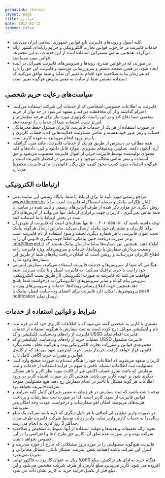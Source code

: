 ```yaml
---
permalink: /terms/
layout: page
title: قوانین
date: 2017-02-12
isHome: false
---
```


* کلیه اصول و رویه‏‌های فایبرنت تابع قوانین جمهوری اسلامی ایران می‌باشد.
* خدمات فایبرنت در چارچوب قوانین تجارت الکترونیکی و جرایم رایانه‌ای کشور ارائه می‌گردد. همچنین تمامی مشترکین استفاده‌کننده از این خدمات، به این مجموعه قوانین مقید می‌باشند.
* در صورتی که در قوانین مندرج، رویه‏‌ها و سرویس‏‌های فایبرنت تغییراتی در آینده ایجاد شود، در همین صفحه منتشر و به‌روزرسانی می‌شود و فایبرنت این حق را دارد که هر زمان بنا به صلاحدید خود اقدام به تغییر آن نماید و شما توافق می‏‌کنید که استفاده مستمر شما از سایت به معنی پذیرش هرگونه تغییر است.

## سیاست‏‌های رعایت حریم شخصی
* فایبرنت به اطلاعات خصوصی اشخاصى که از خدمات این شرکت استفاده می‏‌کنند، احترام گذاشته و از آن محافظت می‏‌کند و متعهد می‏‌شود در حد توان از حریم شخصی شما دفاع کند و در این راستا، تکنولوژی مورد نیاز برای هرچه مطمئن‏‌تر و امن‏‌تر شدن استفاده شما از خدمات را، توسعه دهد.
* در صورت استفاده از هر یک از خدمات فایبرنت، کاربران مسئول حفظ محرمانگی حساب و رمز عبور خود هستند و تمامی مسئولیت فعالیت‌‏هایی که با حساب کاربری و یا رمز ورود انجام می‏‌پذیرد به عهده کاربر است. 
* همه مطالبِ در دسترس از طریق هر یک از خدمات فایبرنت، مانند متن، گرافیک، آرم، آیکون دکمه، تصاویر، ویدئوهای تصویری، موارد قابل دانلود و کپی، داده‌ها و کلیه محتوای تولیدشده توسط فایبرنت جزئی از اموال فایبرنت محسوب می‏‌شود و حق استفاده و نشر تمامی مطالب موجود و در دسترس در انحصار فایبرنت است و هرگونه استفاده بدون کسب مجوز کتبی، حق پیگرد قانونی را برای فایبرنت محفوظ می‏‌دارد. 

## ارتباطات الکترونیکی
* مراجع رسمی مورد تأیید ما برای ارتباط با شما، پایگاه رسمی این سایت یعنی  www.fibernet.ir، کانال تلگرام، پیامک و صفحه اینستاگرام فایبرنت است. ما با روش دیگری جز موارد ذکر شده از طرف آدرس‏‌های رسمی و تأیید شده در سایت، با شما تماس نمی‌‏گیری.. کاربران جهت برقراری ارتباط، تنها می‏‌توانند از آدرس‌‏های ذکر شده در بخش ارتباط با ما استفاده کنند.
* توجه داشته باشید که ۵۰۰۰۲۰۶۰۵۵۵۰۵۰ تنها شماره‌ای است که فایبرنت از طریق آن برای کاربران و مشتریان خود پیامک ارسال می‌کند. بنابراین ارسال هرگونه پیامک تحت عنوان فایبرنت، با هر شماره دیگری تخلف و سوء استفاده از نام فایبرنت است و در صورت دریافت چنین پیامکی، لطفاً جهت پیگیری قانونی آن را به Info@fibernet.ir اطلاع دهید. همچنین این شماره‌ها سامانه ارسال پیامک هستند که وضعیت پردازش سفارش یا رویدادها، خدمات و سرویس‌های ویژه فایبرنت را به اطلاع کاربران می‌رسانند و روشن است که امکان دریافت پیام‌های شما از طریق این شماره‌ها وجود ندارد.
* هنگامی که شما از سرویس‌‏ها و خدمات فایبرنت استفاده می‏‌کنید، سفارش اینترنتی خود را ثبت یا خرید ترافیک می‏‌کنید، به فایبرنت ایمیل و یا تیکت می‏‌زنید، شما موافقت می‌‏کنید که فایبرنت به صورت الکترونیکی (از طریق پست الکترونیکی، سرویس پیام کوتاه و سایر سرویس‌های الکترونیکی) به درخواست شما پاسخ دهد.همچنین جهت اطلاع رسانی رویدادها، خدمات و سرویس‌های ویژه یا پروموشن‌ها، امکان دارد فایبرنت برای اعضای وب سایت ایمیل، پیامک یا push notification ارسال نماید.

## شرایط و قوانین استفاده از خدمات
* مشتری یا کاربر به شخصی گفته می‌شود که با اطلاعات کاربری خود که در فرم ثبت نام و اپلیکیشن موبایل درج کرده است به ثبت سفارش یا هرگونه استفاده از خدمات فایبرنت از راه‌های وب‏‌سایت, اپلیکیشن و کد USSD فایبرنت اقدام نماید.
* عملیات خرید از راه‌های وب‏‌سایت، اپلیکیشن و کد USSD فایبرنت مشمول مجموعه‌ی قوانین و مقررات تجارت الکترونیکی بوده و هرگونه تخلف تحت پیگرد قانونی قرار خواهد گرفت. خریدار ضمن خرید اینترنتی، تعهد می‌دهد که از کلیه‌ی قوانین و مقررات خرید آگاهی کامل دارد.
* کاربران متعهد می‌شوند که اطلاعات خود را هنگام ثبت‌نام به صورت صحیح وارد کنند. مسئولیت ثبت اطلاعات اشتباه، ناقص یا مبهم در فرآیند استفاده از خدمات و ثبت سفارش که باعث شارژ حساب اکانتی غیر از اکانت مورد نظر کاربر یا هر مشکل دیگری شود بر عهده کاربر می باشد. همچنین اگر در صورت اشتباه کاربر در ورود اطلاعات هر گونه مشکل یا تأخیر در انجام سفارش رخ دهد، هیچ مسئولیتی متوجه شرکت فایبرنت نخواهد بود.
* توجه داشته باشید که ثبت سفارش در هر زمان به معنی پذیرفتن کامل کلیه شرایط و قوانین فایبرنت از سوی کاربر است، لذا در صورت ثبت‌ سفارشات و پرداخت هزینه‌های مربوطه، امکان لغو سفارشات و درخواست عودت وجه امکان‌پذیر نمی‌باشد.
* در صورت واریز مبلغ ریالی اضافی یا هر دلیل دیگری که لازم باشد شرکت یک مبلغ ریالی را به حساب کاربر واریز نماید، واریز ریالی توسط شرکت فایبرنت ظرف مدت حداکثر 3 روز کاری به انجام می رسد. 
* نحوه ارائه تخفیفات و هدیه‌ها و مهلت استفاده از آنها، منوط به تشخیص و صلاحدید شرکت بوده و در صورت عدم تعلق آن، کاربر حق طرح ادعا و اعتراضی را در این خصوص نخواهد داشت.
* فایبرنت هیچ‌گونه مسئولیتی را در مورد بروز مشکلاتی که خارج ا زحوزه مدیریت و کنترل این شرکت باشند (همانند نقص اینترنت، مشکل بانکی، مسائل مخابراتى و غیره) نمی‌پذیرد. 
* هنگام خرید به ازای هر تراکنش، مبلغ 5,000 ریال به عنوان کارمزد به فاکتور نهایی افزوده می شود. کاربر می‌پذیرد مبلغ کارمزد از طرف شرکت مشخص می‌شود و این مبلغ قبل از تکمیل فرایند خرید به کاربر نشان داده می شود.